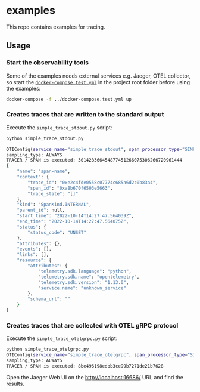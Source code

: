 examples
========

This repo contains examples for tracing.

## Usage

### Start the observability tools
Some of the examples needs external services e.g. Jaeger, OTEL collector,
so start the [`docker-compose.test.yml`](../docker-compose.test.yml) in the project root folder before using the examples:

```bash
docker-compose -f ../docker-compose.test.yml up
```

### Creates traces that are written to the standard output


Execute the `simple_trace_stdout.py` script:

```bash
python simple_trace_stdout.py 

OTIConfig(service_name="simple_trace_stdout", span_processor_type="SIMPLE", exporter_config=ExporterConfig(exporter_type="STDOUT", collector_url=localhost:4317)), sampling_config=SamplingConfig(trace_sampling_type="ALWAYS", trace_sampling_ratio=1.0))
sampling_type: ALWAYS
TRACER / SPAN is executed: 301428366454877451266075306266720961444
{
    "name": "span-name",
    "context": {
        "trace_id": "0xe2c4fde0558c07774c685a6d2c0b83a4",
        "span_id": "0xa8b670f6503e5663",
        "trace_state": "[]"
    },
    "kind": "SpanKind.INTERNAL",
    "parent_id": null,
    "start_time": "2022-10-14T14:27:47.564039Z",
    "end_time": "2022-10-14T14:27:47.564075Z",
    "status": {
        "status_code": "UNSET"
    },
    "attributes": {},
    "events": [],
    "links": [],
    "resource": {
        "attributes": {
            "telemetry.sdk.language": "python",
            "telemetry.sdk.name": "opentelemetry",
            "telemetry.sdk.version": "1.13.0",
            "service.name": "unknown_service"
        },
        "schema_url": ""
    }
}
```


### Creates traces that are collected with OTEL gRPC protocol

Execute the `simple_trace_otelgrpc.py` script:

```bash
python simple_trace_otelgrpc.py 
OTIConfig(service_name="simple_trace_otelgrpc", span_processor_type="SIMPLE", exporter_config=ExporterConfig(exporter_type="OTELGRPC", collector_url=localhost:4317)), sampling_config=SamplingConfig(trace_sampling_type="ALWAYS", trace_sampling_ratio=1.0))
sampling_type: ALWAYS
TRACER / SPAN is executed: 8be496198edbb3ce99b7271de21b7628
```

Open the Jaeger Web UI on the [http://localhost:16686/](http://localhost:16686/) URL and find the results.
